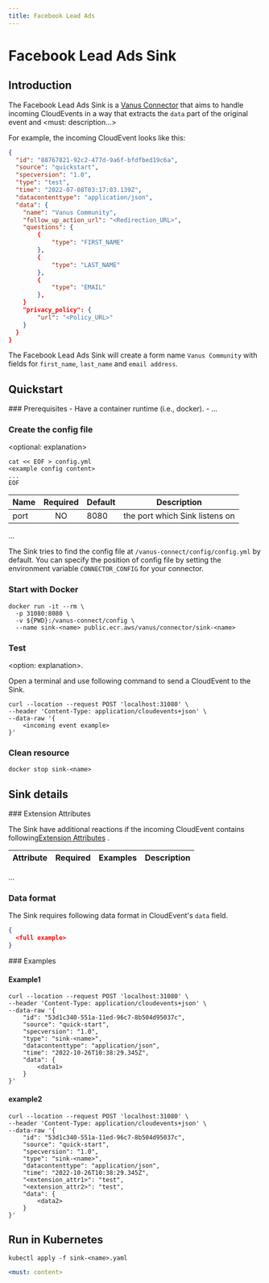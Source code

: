 ```yaml
---
title: Facebook Lead Ads
---
```


# Facebook Lead Ads Sink

## Introduction

The Facebook Lead Ads Sink is a [Vanus Connector][vc] that aims to handle incoming CloudEvents in a way that extracts the `data`
part of the original event and <must: description...>

For example, the incoming CloudEvent looks like this:

```json
{
  "id": "88767821-92c2-477d-9a6f-bfdfbed19c6a",
  "source": "quickstart",
  "specversion": "1.0",
  "type": "test",
  "time": "2022-07-08T03:17:03.139Z",
  "datacontenttype": "application/json",
  "data": {
    "name": "Vanus Community",
    "follow_up_action_url": "<Redirection_URL>",
    "questions": {
        {
            "type": "FIRST_NAME"
        },
        {
            "type": "LAST_NAME"
        },
        {
            "type": "EMAIL"
        },
    }
    "privacy_policy": {
        "url": "<Policy_URL>"
    }
  }
}
```

The Facebook Lead Ads Sink will create a form name ``Vanus Community`` with fields for ``first_name``, ``last_name`` and ``email address``.

## Quickstart

<optional prerequisites but recommended>
### Prerequisites
- Have a container runtime (i.e., docker).
- ...
</optional>

### Create the config file

<optional: explanation>

```shell
cat << EOF > config.yml
<example config content>
...
EOF
```

| Name | Required  | Default | Description                           |
|:-----|:---------:|:--------|---------------------------------------|
| port |    NO     | 8080    | the port which <name> Sink listens on |

...

The <name> Sink tries to find the config file at `/vanus-connect/config/config.yml` by default. You can specify the
position of config file by setting the environment variable `CONNECTOR_CONFIG` for your connector.

### Start with Docker

```shell
docker run -it --rm \
  -p 31080:8080 \
  -v ${PWD}:/vanus-connect/config \
  --name sink-<name> public.ecr.aws/vanus/connector/sink-<name>
```

### Test

<option: explanation>.

Open a terminal and use following command to send a CloudEvent to the Sink.

```shell
curl --location --request POST 'localhost:31080' \
--header 'Content-Type: application/cloudevents+json' \
--data-raw '{
    <incoming event example>
}'
```

<show result with a paragraph>

### Clean resource

```shell
docker stop sink-<name>
```

## Sink details

<optional>
### Extension Attributes

The <name> Sink have additional reactions if the incoming CloudEvent contains
following[Extension Attributes](https://github.com/cloudevents/spec/blob/main/cloudevents/spec.md#extension-context-attributes)
.

| Attribute      | Required | Examples  | Description                           |
|:---------------|:--------:|:----------|:--------------------------------------|

...
</optional>

### Data format

The <name> Sink requires following data format in CloudEvent's `data` field.

```json
{
  <full example>
}
```

<optional>
### Examples

#### Example1

```shell
curl --location --request POST 'localhost:31080' \
--header 'Content-Type: application/cloudevents+json' \
--data-raw '{
    "id": "53d1c340-551a-11ed-96c7-8b504d95037c",
    "source": "quick-start",
    "specversion": "1.0",
    "type": "sink-<name>",
    "datacontenttype": "application/json",
    "time": "2022-10-26T10:38:29.345Z",
    "data": {
        <data1>
    }
}'
```

#### example2

```shell
curl --location --request POST 'localhost:31080' \
--header 'Content-Type: application/cloudevents+json' \
--data-raw '{
    "id": "53d1c340-551a-11ed-96c7-8b504d95037c",
    "source": "quick-start",
    "specversion": "1.0",
    "type": "sink-<name>",
    "datacontenttype": "application/json",
    "time": "2022-10-26T10:38:29.345Z",
    "<extension_attr1>": "test",
    "<extension_attr2>": "test",
    "data": {
        <data2>
    }
}'
```

## Run in Kubernetes

```shell
kubectl apply -f sink-<name>.yaml
```

```yaml
<must: content>
```

[vc]: https://www.vanus.dev/introduction/concepts#vanus-connect
